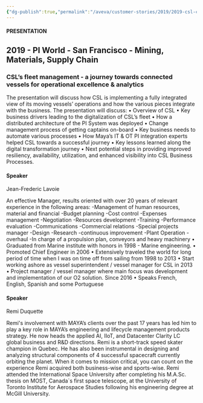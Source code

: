 ```yaml
---
{"dg-publish":true,"permalink":"/aveva/customer-stories/2019/2019-csl-csl-s-fleet-management-a-journey-towards-connected-vessels-for-operational-excellence-and-analytics/"}
---
```



#### PRESENTATION

## 2019 - PI World - San Francisco - Mining, Materials, Supply Chain

### CSL’s fleet management - a journey towards connected vessels for operational excellence & analytics

The presentation will discuss how CSL is implementing a fully integrated view of its moving vessels’ operations and how the various pieces integrate with the business. The presentation will discuss: • Overview of CSL • Key business drivers leading to the digitalization of CSL’s fleet • How a distributed architecture of the PI System was deployed • Change management process of getting captains on-board • Key business needs to automate various processes • How Maya’s IT & OT PI integration experts helped CSL towards a successful journey • Key lessons learned along the digital transformation journey • Next potential steps in providing improved resiliency, availability, utilization, and enhanced visibility into CSL Business Processes.

#### Speaker

Jean-Frederic Lavoie

An effective Manager, results oriented with over 20 years of relevant experience in the following areas: -Management of human resources, material and financial -Budget planning -Cost control -Expenses management -Negotiation -Resources development -Training -Performance evaluation -Communications -Commercial relations -Special projects manager -Design -Research -continuous improvement -Plant Operation -overhaul -In charge of a propulsion plan, conveyors and heavy machinery • Graduated from Marine institute with honors in 1998 - Marine engineering. • Promoted Chief Engineer in 2006 • Extensively traveled the world for long period of time when I was on time off from sailing from 1998 to 2013 • Start working ashore as vessel superintendent / vessel manager for CSL in 2013 • Project manager / vessel manager where main focus was development and implementation of our O2 solution. Since 2016 • Speaks French, English, Spanish and some Portuguese

#### Speaker

Remi Duquette

Remi's involvement with MAYA’s clients over the past 17 years has led him to play a key role in MAYA’s engineering and lifecycle management products strategy. He now heads the applied AI, IIoT, and Datacenter Clarity LC global business and R&D directions. Remi is a short-track speed skater champion in Quebec. He has also been instrumental in designing and analyzing structural components of 4 successful spacecraft currently orbiting the planet. When it comes to mission critical, you can count on the experience Remi acquired both business-wise and sports-wise. Remi attended the International Space University after completing his M.A.Sc. thesis on MOST, Canada\`s first space telescope, at the University of Toronto Institute for Aerospace Studies following his engineering degree at McGill University.